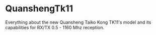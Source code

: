 # QuanshengTk11
Everything about the new Quansheng Taiko Kong TK11's model and its capabilities for RX/TX   0.5 - 1160 Mhz reception.
